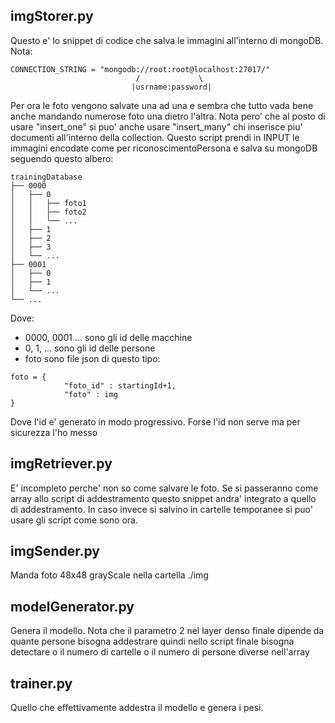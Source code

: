 ## imgStorer.py
Questo e' lo snippet di codice che salva le immagini all'interno di mongoDB. Nota:
```
CONNECTION_STRING = "mongodb://root:root@localhost:27017/"
                            /             \
                           |usrname:password|
```
Per ora le foto vengono salvate una ad una e sembra che tutto vada bene anche mandando numerose foto
una dietro l'altra. Nota pero' che al posto di usare "insert_one" si puo' anche usare "insert_many"
chi inserisce piu' documenti all'interno della collection.
Questo script prendi in INPUT le immagini encodate come per riconoscimentoPersona e salva su mongoDB
seguendo questo albero:
```
trainingDatabase
├── 0000
│   ├── 0
│   │   ├── foto1
│   │   ├── foto2
│   │   └── ...
│   ├── 1
│   ├── 2
│   ├── 3
│   └── ...
├── 0001
│   ├── 0
│   ├── 1
│   └── ...
└── ...
```
Dove:
+ 0000, 0001 ... sono gli id delle macchine
+ 0, 1, ... sono gli id delle persone
+ foto sono file json di questo tipo:
```
foto = {
            "foto_id" : startingId+1,
            "foto" : img
}
```
Dove l'id e' generato in modo progressivo. Forse l'id non serve ma per sicurezza l'ho messo

## imgRetriever.py
E' incompleto perche' non so come salvare le foto. Se si passeranno come array allo script di addestramento
questo snippet andra' integrato a quello di addestramento. In caso invece si salvino in cartelle temporanee 
si puo' usare gli script come sono ora.
## imgSender.py
Manda foto 48x48 grayScale nella cartella ./img
## modelGenerator.py
Genera il modello. Nota che il parametro 2 nel layer denso finale dipende da quante persone bisogna addestrare
quindi nello script finale bisogna detectare o il numero di cartelle o il numero di persone diverse nell'array
## trainer.py
Quello che effettivamente addestra il modello e genera i pesi. 
